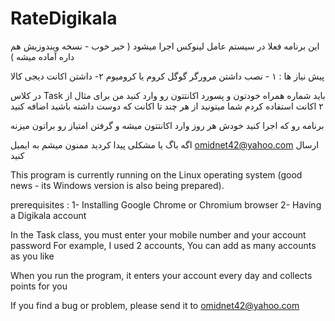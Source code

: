 # RateDigikala
این برنامه فعلا در سیستم عامل لینوکس اجرا میشود ( خبر خوب - نسخه ویندوزیش هم داره آماده میشه )

پیش نیاز ها : 
   ۱ - نصب داشتن مرورگر گوگل کروم یا کرومیوم 
   ۲- داشتن اکانت دیجی کالا

در کلاس Task باید شماره همراه خودتون و پسورد اکانتتون رو وارد کنید 
من برای مثال از ۲ اکانت استفاده کردم شما میتونید از هر چند تا اکانت که دوست داشته باشید اضافه کنید 

برنامه رو که اجرا کنید خودش هر روز وارد اکانتتون میشه و گرفتن امتیاز رو براتون میزنه


اگه باگ یا مشکلی پیدا کردید ممنون میشم به ایمیل omidnet42@yahoo.com ارسال کنید


This program is currently running on the Linux operating system (good news - its Windows version is also being prepared).

prerequisites :
    1- Installing Google Chrome or Chromium browser
    2- Having a Digikala account

In the Task class, you must enter your mobile number and your account password
For example, I used 2 accounts, You can add as many accounts as you like

When you run the program, it enters your account every day and collects points for you


If you find a bug or problem, please send it to omidnet42@yahoo.com
